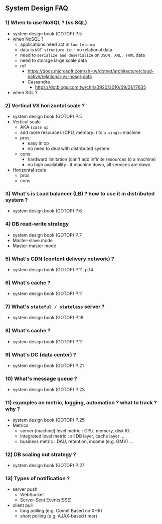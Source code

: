 ## System Design FAQ

### 1) When to use NoSQL ? (vs SQL)
- system design book (GOTOP) P.5
- when NoSQL ?
	- applications need act in `low letency`
	- data is `NOT structure`. i.e. : no relational data
	- need to `serialize and deserialize` on `JSON, XML, YAML` data
	- need to storage large scale data
	- ref
		- https://docs.microsoft.com/zh-tw/dotnet/architecture/cloud-native/relational-vs-nosql-data
		- Cassandra
			- https://dotblogs.com.tw/chris0920/2010/09/21/17835
- when SQL ?

### 2) Vertical VS horizontal scale ?
- system design book (GOTOP) P.5
- Vertical scale
	- AKA `scale up`
	- add more resources (CPU, memory..) to `a single` machine
	- pros:
		- easy in op
		- no need to deal with distributed system
	- cons:
		- hardward limitation (can't add infinite resources to a machine)
		- no high availability : if machine down, all services are down
- Horizontal scale
	- pros
	- cons

### 3) What's is Load balancer (LB) ? how to use it in distributed system ?
- system design book (GOTOP) P.6

### 4) DB read-write strategy
- system design book (GOTOP) P.7
- Master-slave mode
- Master-master mode

### 5) What's CDN (content delivery network) ?
- system design book (GOTOP) P.11, p.14

### 6) What's cache ?
- system design book (GOTOP) P.11

### 7) What's `stateful / stateless` server ?
- system design book (GOTOP) P.18

### 8) What's cache ?
- system design book (GOTOP) P.11

### 9) What's DC (data center) ?
- system design book (GOTOP) P.21

### 10) What's message queue ?
- system design book (GOTOP) P.23

### 11) examples on metric, logging, automation ? what to track ? why ?
- system design book (GOTOP) P.25
- Metrics
	- server (machine) level metric : CPU, memory, disk IO..
	- integrated level metric : all DB layer, cache layer ...
	- business metric : DAU, retention, income (e.g. GMV) ...

### 12) DB scaling out strategy ?
- system design book (GOTOP) P.27

### 13) Types of notification ?
- server push
	- WebSocket
	- Server-Sent Events(SSE)
- client pull
	- long polling (e.g. Comet Based on XHR)
	- short polling (e.g. AJAX-based timer)
